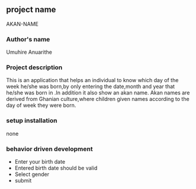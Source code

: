 ## project name
AKAN-NAME
### Author's name
Umuhire Anuarithe

### Project description
This is an application that helps an individual to know which day of 
the week he/she was born,by only entering the date,month and year  that he/she was 
born in .In addition it also show an akan name. Akan names are derived from Ghanian 
culture,where children given names according to the day of week they were born.
### setup installation
none
### behavior driven development
* Enter your birth date
* Entered birth date should be valid
* Select gender
* submit
